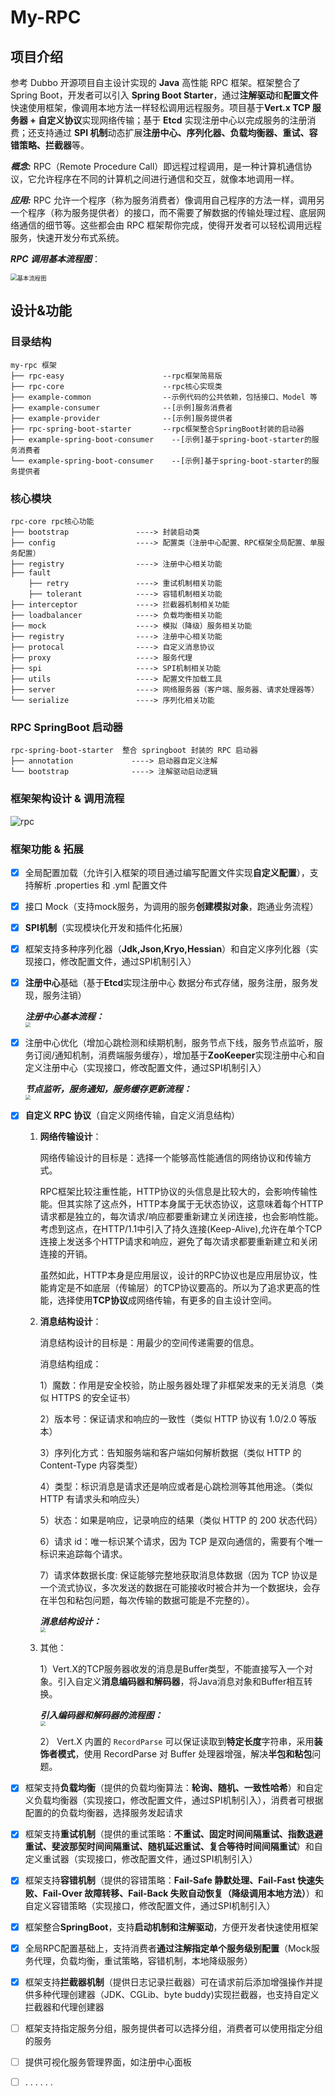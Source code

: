 # My-RPC

## 项目介绍

参考 Dubbo 开源项目自主设计实现的 **Java** 高性能 RPC 框架。框架整合了Spring Boot，开发者可以引入 **Spring Boot Starter**，通过**注解驱动**和**配置文件**快速使用框架，像调用本地方法一样轻松调用远程服务。项目基于**Vert.x TCP 服务器 + 自定义协议**实现网络传输；基于 **Etcd** 实现注册中心以完成服务的注册消费；还支持通过 **SPI 机制**动态扩展**注册中心、序列化器、负载均衡器、重试、容错策略、拦截器**等。

***概念:*** RPC（Remote Procedure Call）即远程过程调用，是一种计算机通信协议，它允许程序在不同的计算机之间进行通信和交互，就像本地调用一样。

***应用:*** RPC 允许一个程序（称为服务消费者）像调用自己程序的方法一样，调用另一个程序（称为服务提供者）的接口，而不需要了解数据的传输处理过程、底层网络通信的细节等。这些都会由 RPC 框架帮你完成，使得开发者可以轻松调用远程服务，快速开发分布式系统。

***RPC 调用基本流程图***：

<img src="./docs/rpc-process.png" alt="基本流程图" style="zoom:67%;" />

## 设计&功能

### 目录结构

```
my-rpc 框架
├── rpc-easy                      --rpc框架简易版
├── rpc-core                      --rpc核心实现类
├── example-common                --示例代码的公共依赖，包括接口、Model 等
├── example-consumer              --[示例]服务消费者
├── example-provider              --[示例]服务提供者
├── rpc-spring-boot-starter       --rpc框架整合SpringBoot封装的启动器
├── example-spring-boot-consumer	--[示例]基于spring-boot-starter的服务消费者
└── example-spring-boot-consumer	--[示例]基于spring-boot-starter的服务提供者
```

### 核心模块

```
rpc-core rpc核心功能
├── bootstrap               ----> 封装启动类
├── config                  ----> 配置类（注册中心配置、RPC框架全局配置、单服务配置）
├── registry                ----> 注册中心相关功能
├── fault  
    ├── retry               ----> 重试机制相关功能
    ├── tolerant            ----> 容错机制相关功能
├── interceptor             ----> 拦截器机制相关功能
├── loadbalancer            ----> 负载均衡相关功能
├── mock                    ----> 模拟（降级）服务相关功能
├── registry                ----> 注册中心相关功能
├── protocal                ----> 自定义消息协议
├── proxy                   ----> 服务代理
├── spi                     ----> SPI机制相关功能
├── utils                   ----> 配置文件加载工具
├── server                  ----> 网络服务器（客户端、服务器、请求处理器等）
└── serialize               ----> 序列化相关功能
```
### RPC SpringBoot 启动器
```
rpc-spring-boot-starter  整合 springboot 封装的 RPC 启动器
├── annotation             ----> 启动器自定义注解
└── bootstrap              ----> 注解驱动启动逻辑
```

### 框架架构设计 & 调用流程

<img src="./docs/rpc.png" alt="rpc"  />

### 框架功能 & 拓展

- [x] 全局配置加载（允许引入框架的项目通过编写配置文件实现**自定义配置**），支持解析 .properties 和 .yml 配置文件

- [x] 接口 Mock（支持mock服务，为调用的服务**创建模拟对象**，跑通业务流程）

- [x] **SPI机制**（实现模块化开发和插件化拓展）

- [x] 框架支持多种序列化器（**Jdk,Json,Kryo,Hessian**）和自定义序列化器（实现接口，修改配置文件，通过SPI机制引入）

- [x] **注册中心**基础（基于**Etcd**实现注册中心 数据分布式存储，服务注册，服务发现，服务注销）

  ***注册中心基本流程：<br>***
  <img src="./docs/registry.png" style="zoom:50%;" />

- [x] 注册中心优化（增加心跳检测和续期机制，服务节点下线，服务节点监听，服务订阅/通知机制，消费端服务缓存），增加基于**ZooKeeper**实现注册中心和自定义注册中心（实现接口，修改配置文件，通过SPI机制引入）

  ***节点监听，服务通知，服务缓存更新流程：<br>***
  	<img src="./docs/registry-opt1.png" style="zoom:50%;" />		

- [x] **自定义 RPC 协议**（自定义网络传输，自定义消息结构）

  1. **网络传输设计**：

     网络传输设计的目标是：选择一个能够高性能通信的网络协议和传输方式。

     RPC框架比较注重性能，HTTP协议的头信息是比较大的，会影响传输性能。但其实除了这点外，HTTP本身属于无状态协议，这意味着每个HTTP请求都是独立的，每次请求/响应都要重新建立关闭连接，也会影响性能。考虑到这点，在HTTP/1.1中引入了持久连接(Keep-Alive),允许在单个TCP连接上发送多个HTTP请求和响应，避免了每次请求都要重新建立和关闭连接的开销。

     虽然如此，HTTP本身是应用层议，设计的RPC协议也是应用层协议，性能肯定是不如底层（传输层）的TCP协议要高的。所以为了追求更高的性能，选择使用**TCP协议**成网络传输，有更多的自主设计空间。

  2. **消息结构设计**：

     消息结构设计的目标是：用最少的空间传递需要的信息。

     消息结构组成：

     1）魔数：作用是安全校验，防止服务器处理了非框架发来的无关消息（类似 HTTPS 的安全证书）

     2）版本号：保证请求和响应的一致性（类似 HTTP 协议有 1.0/2.0 等版本）

     3）序列化方式：告知服务端和客户端如何解析数据（类似 HTTP 的 Content-Type 内容类型）

     4）类型：标识消息是请求还是响应或者是心跳检测等其他用途。（类似 HTTP 有请求头和响应头）

     5）状态：如果是响应，记录响应的结果（类似 HTTP 的 200 状态代码）

     6）请求 id：唯一标识某个请求，因为 TCP 是双向通信的，需要有个唯一标识来追踪每个请求。

     7）请求体数据长度: 保证能够完整地获取消息体数据（因为 TCP 协议是一个流式协议，多次发送的数据在可能接收时被合并为一个数据块，会存在半包和粘包问题，每次传输的数据可能是不完整的）。

     ***消息结构设计：<br>***
     <img src="./docs/ProtocolMessageStruct.png" style="zoom:50%;" />

  3. 其他：

     1）Vert.X的TCP服务器收发的消息是Buffer类型，不能直接写入一个对象。引入自定义**消息编码器和解码器**，将Java消息对象和Buffer相互转换。

     ***引入编码器和解码器的流程图：<br>***
     <img src="./docs/encoderAndDecoder.png" style="zoom:50%;" />

     2） Vert.X 内置的 `RecordParse` 可以保证读取到**特定长度**字符串，采用**装饰者模式**，使用 RecordParse 对 Buffer 处理器增强，解决**半包和粘包**问题。


- [x] 框架支持**负载均衡**（提供的负载均衡算法：**轮询、随机、一致性哈希**）和自定义负载均衡器（实现接口，修改配置文件，通过SPI机制引入），消费者可根据配置的的负载均衡器，选择服务发起请求
- [x] 框架支持**重试机制**（提供的重试策略：**不重试、固定时间间隔重试、指数退避重试、斐波那契时间间隔重试、随机延迟重试、复合等待时间间隔重试**）和自定义重试器（实现接口，修改配置文件，通过SPI机制引入）
- [x] 框架支持**容错机制**（提供的容错策略：**Fail-Safe 静默处理、Fail-Fast 快速失败、Fail-Over 故障转移、Fail-Back 失败自动恢复（降级调用本地方法）**）和自定义容错策略（实现接口，修改配置文件，通过SPI机制引入）
- [x] 框架整合**SpringBoot**，支持**启动机制和注解驱动**，方便开发者快速使用框架
- [x] 全局RPC配置基础上，支持消费者**通过注解指定单个服务级别配置**（Mock服务代理，负载均衡，重试策略，容错机制，本地降级服务）
- [x] 框架支持**拦截器机制**（提供日志记录拦截器）可在请求前后添加增强操作并提供多种代理创建器（JDK、CGLib、byte buddy)实现拦截器，也支持自定义拦截器和代理创建器
- [ ] 框架支持指定服务分组，服务提供者可以选择分组，消费者可以使用指定分组的服务
- [ ] 提供可视化服务管理界面，如注册中心面板
- [ ] . . . . . .

